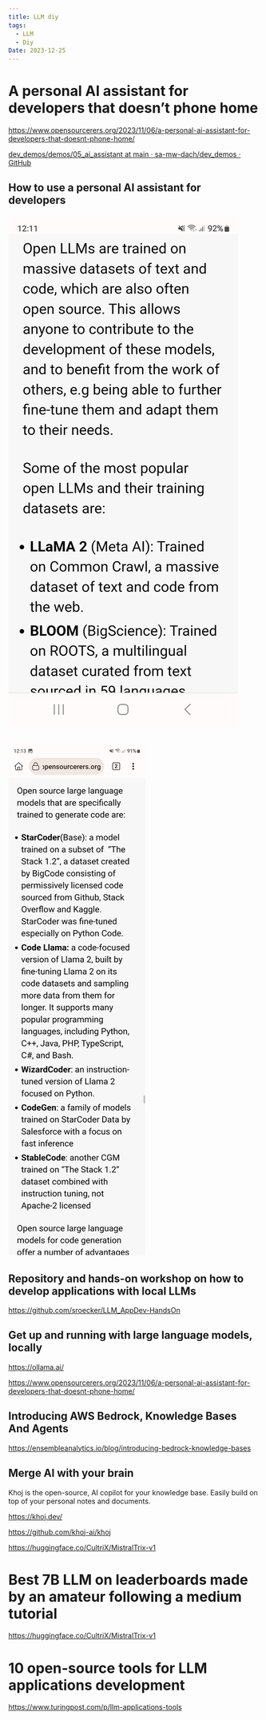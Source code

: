 ```yaml
---
title: LLM diy
tags:
  - LLM
  - Diy
Date: 2023-12-25
---
```


# A personal AI assistant for developers that doesn’t phone home

https://www.opensourcerers.org/2023/11/06/a-personal-ai-assistant-for-developers-that-doesnt-phone-home/

[dev_demos/demos/05_ai_assistant at main · sa-mw-dach/dev_demos · GitHub](https://github.com/sa-mw-dach/dev_demos/tree/main/demos/05_ai_assistant) 

## How to use a personal AI assistant for developers

![](../_asset/Screenshot_20231225_121115_Kiwi%20Browser.jpg)

![](../_asset/Screenshot_20231225_121319_Kiwi%20Browser.jpg)
---
## Repository and hands-on workshop on how to develop applications with local LLMs

https://github.com/sroecker/LLM_AppDev-HandsOn


## Get up and running with large language models, locally
https://ollama.ai/


https://www.opensourcerers.org/2023/11/06/a-personal-ai-assistant-for-developers-that-doesnt-phone-home/


## Introducing AWS Bedrock, Knowledge Bases And Agents

https://ensembleanalytics.io/blog/introducing-bedrock-knowledge-bases


## Merge AI with your brain


Khoj is the open-source, AI copilot for your knowledge base. Easily build on top of your personal notes and documents.

https://khoj.dev/

https://github.com/khoj-ai/khoj



https://huggingface.co/CultriX/MistralTrix-v1

# Best 7B LLM on leaderboards made by an amateur following a medium tutorial

https://huggingface.co/CultriX/MistralTrix-v1


# 10 open-source tools for LLM applications development

https://www.turingpost.com/p/llm-applications-tools